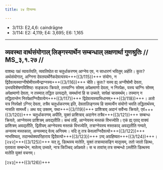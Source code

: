 ```yaml
---
title: २४ टिप्पण्यः

---
```

- 3/113: E2,4,6: caindrāgne
- 3/114: E2: 4,119; E4: 3,695; E6: 1,165

____________________________________________


## व्यवस्था वार्थसंयोगाल् लिङ्गस्यार्थेन सम्बन्धाल् लक्षणार्था गुणश्रुतिः // MS_३,१.२७ //

वाशब्दः पक्षं व्यावर्तयति, व्यवतिष्ठेत वा चतुर्धाकरणम् आग्नेय एव, न साधारणं भवितुम् अर्हति। कुतः? अर्थसंयोगात्, अग्निना देवतयार्थेनैकदेवत्यस्य+++({3/115})+++ संयोगः, न द्विदैवत्यस्याग्नीषोमीयस्यैन्द्राग्नस्य+++({3/116})+++ चेति। कुतः? यस्य ह्य् अग्नीषोमौ देवता, उभयविशेषणविशिष्टः सङ्कल्पः क्रियते, तस्याग्निः सोमम् अपेक्षमाणो देवता, न निरपेक्षः, यस्य चाग्निः सोमम् अपेक्षमाणो देवता, न तस्मात् तद्धित उत्पद्यते, समर्थानां हि स उच्यते, सापेक्षं चासमर्थम्। तस्मान् न तद्धितान्तेन निरपेक्षाग्निदैवत्येन+++({3/117})+++ द्विदेवत्यस्याभिधानम्+++({3/118})+++। अतो यत्र निरपेक्षो ऽग्निर् देवता, तत्रैव चतुर्धाकरणम् इति, देवतालिङ्गस्य हि सामर्त्येन संयोगो भवति तद्धितार्थस्य, नासति सामर्थ्ये।
अथ यद् उक्तम्, यथा+++({3/119})+++ प्राशित्राव् अदानं सर्वेभ्यः क्रियते, एवं+++({3/120})+++ चतुर्धाकरणम् अपीति, युक्तं प्राशित्राव् अदानेन तत्रैव+++({3/121})+++ सम्बन्धः क्रियते, आग्नेयस्य प्राशित्रम् अवद्यतीति। कथं तर्हि, आग्नेयस्य मस्तकं विभज्येति। एकं ह्य् एतद् वाक्यं प्राशित्रम् अवद्यतीति, द्वितीयम् आग्नेयस्य मस्तकं विभज्येति, तत्राग्नेयस्य मस्तकाद् अवद्यतीति गम्यते, अन्यस्य मस्तकात्, अन्यस्माद् वेत्य् अनियमः। यदि तु तत्र केवलाग्निदैवत्यो+++({3/122})+++ नाभविष्यत्, तदानर्थक्यपरिहाराय द्विदैवत्यो+++({3/123})+++ ऽप्य् अग्रहिष्यत+++({3/124})+++।
[२४२]+++({3/125})+++ यत् तु, डित्थस्य मातेति, युक्तं तत्राव्यासङ्गि मातृत्वम्, ततो जातो डित्थः, एतावता सम्बन्धेन, मातेत्य् उच्यते, नात्र किञ्चिद् अपेक्ष्यते। स च तावांस् तत्र सम्बन्धो ऽस्तीति डित्थस्य मातेति युक्तं वचनम्।



[२४३]+++({3/126})+++
